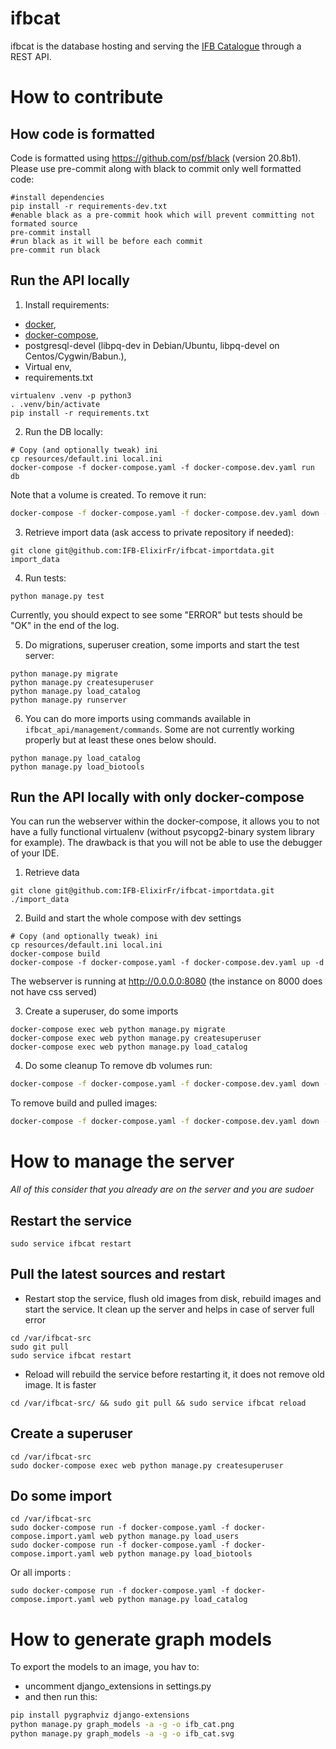 # ifbcat

ifbcat is the database hosting and serving the [IFB Catalogue](https://catalogue.france-bioinformatique.fr/) through a REST API.

# How to contribute

## How code is formatted

Code is formatted using https://github.com/psf/black (version 20.8b1). Please use pre-commit along with black to commit only well formatted code:
```
#install dependencies
pip install -r requirements-dev.txt
#enable black as a pre-commit hook which will prevent committing not formated source
pre-commit install
#run black as it will be before each commit
pre-commit run black
```

## Run the API locally

1. Install requirements:

  * [docker](https://docs.docker.com/get-docker/),
  * [docker-compose](https://docs.docker.com/compose/install/),
  * postgresql-devel (libpq-dev in Debian/Ubuntu, libpq-devel on Centos/Cygwin/Babun.),
  * Virtual env,
  * requirements.txt

```
virtualenv .venv -p python3
. .venv/bin/activate
pip install -r requirements.txt
```

2. Run the DB locally:
```
# Copy (and optionally tweak) ini 
cp resources/default.ini local.ini
docker-compose -f docker-compose.yaml -f docker-compose.dev.yaml run db
```
Note that a volume is created. To remove it run:
```sh
docker-compose -f docker-compose.yaml -f docker-compose.dev.yaml down --volumes
```

3. Retrieve import data (ask access to private repository if needed):
```
git clone git@github.com:IFB-ElixirFr/ifbcat-importdata.git import_data
```

4. Run tests:
```
python manage.py test
```
Currently, you should expect to see some "ERROR" but tests should be "OK" in the end of the log. 

5. Do migrations, superuser creation, some imports and start the test server:
```
python manage.py migrate
python manage.py createsuperuser
python manage.py load_catalog
python manage.py runserver
```

6. You can do more imports using commands available in `ifbcat_api/management/commands`. Some are not currently working
   properly but at least these ones below should.

```
python manage.py load_catalog
python manage.py load_biotools
```

## Run the API locally with only docker-compose

You can run the webserver within the docker-compose, it allows you to not have a fully functional virtualenv (without
psycopg2-binary system library for example). The drawback is that you will not be able to use the debugger of your IDE.

1. Retrieve data

```
git clone git@github.com:IFB-ElixirFr/ifbcat-importdata.git ./import_data
```

2. Build and start the whole compose with dev settings

```
# Copy (and optionally tweak) ini 
cp resources/default.ini local.ini
docker-compose build
docker-compose -f docker-compose.yaml -f docker-compose.dev.yaml up -d
```

The webserver is running at http://0.0.0.0:8080 (the instance on 8000 does not have css served)

3. Create a superuser, do some imports

```
docker-compose exec web python manage.py migrate
docker-compose exec web python manage.py createsuperuser
docker-compose exec web python manage.py load_catalog
```

4. Do some cleanup
To remove db volumes run:
```sh
docker-compose -f docker-compose.yaml -f docker-compose.dev.yaml down --volumes
```
To remove build and pulled images:
```sh
docker-compose -f docker-compose.yaml -f docker-compose.dev.yaml down --rmi all
```

# How to manage the server

*All of this consider that you already are on the server and you are sudoer*

## Restart the service

```
sudo service ifbcat restart
```

## Pull the latest sources and restart
 * Restart stop the service, flush old images from disk, rebuild images and start the service. It clean up the server and helps in case of server full error 
```
cd /var/ifbcat-src
sudo git pull
sudo service ifbcat restart
```
 * Reload will rebuild the service before restarting it, it does not remove old image. It is faster
```
cd /var/ifbcat-src/ && sudo git pull && sudo service ifbcat reload
```
## Create a superuser
```
cd /var/ifbcat-src
sudo docker-compose exec web python manage.py createsuperuser
```

## Do some import
```
cd /var/ifbcat-src
sudo docker-compose run -f docker-compose.yaml -f docker-compose.import.yaml web python manage.py load_users
sudo docker-compose run -f docker-compose.yaml -f docker-compose.import.yaml web python manage.py load_biotools
```

Or all imports :
```
sudo docker-compose run -f docker-compose.yaml -f docker-compose.import.yaml web python manage.py load_catalog
```

# How to generate graph models

To export the models to an image, you hav to:
 * uncomment django_extensions in settings.py
 * and then run this:
```bash
pip install pygraphviz django-extensions
python manage.py graph_models -a -g -o ifb_cat.png
python manage.py graph_models -a -g -o ifb_cat.svg
```

